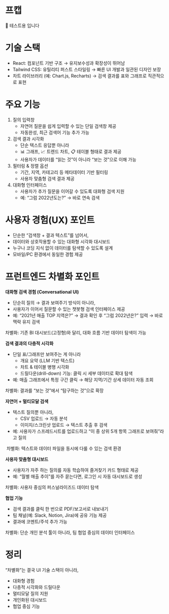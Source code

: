 # 프캡 
🚨 테스트용 입니다
# **기술 스택**

- React: 컴포넌트 기반 구조 → 유지보수성과 확장성이 뛰어남
- Tailwind CSS: 유틸리티 퍼스트 스타일링 → 빠른 UI 개발과 일관된 디자인 보장
- 차트 라이브러리 (예: Chart.js, Recharts) → 검색 결과를 표와 그래프로 직관적으로 표현

# **주요 기능**

1. 질의 입력창
    - 자연어 질문을 쉽게 입력할 수 있는 단일 검색창 제공
    - 자동완성, 최근 검색어 기능 추가 가능
2. 검색 결과 시각화
    - 단순 텍스트 응답뿐 아니라
    - 📊 그래프, 📈 트렌드 차트, 📋 테이블 형태로 결과 제공
    - 사용자가 데이터를 “읽는 것”이 아니라 “보는 것”으로 이해 가능
3. 필터링 & 정렬 옵션
    - 기간, 지역, 카테고리 등 메타데이터 기반 필터링
    - 사용자 맞춤형 검색 결과 제공
4. 대화형 인터페이스
    - 사용자가 추가 질문을 이어갈 수 있도록 대화형 검색 지원
    - 예: “그럼 2022년도는?” → 바로 연속 검색

# **사용자 경험(UX) 포인트**

- 단순한 “검색창 + 결과 텍스트”를 넘어서,
- 데이터와 상호작용할 수 있는 대화형 시각화 대시보드
- 누구나 코딩 지식 없이 데이터를 탐색할 수 있도록 설계
- 모바일/PC 환경에서 동일한 경험 제공

# **프런트엔드 차별화 포인트**

**대화형 검색 경험 (Conversational UI)**

- 단순히 질의 → 결과 보여주기 방식이 아니라,
- 사용자가 이어서 질문할 수 있는 챗봇형 검색 인터페이스 제공
- 예: “2021년 매출 TOP 지역은?” → 결과 확인 후 “그럼 2022년은?” 입력 → 바로 맥락 유지 검색

 차별화: 기존 BI 대시보드(고정형)와 달리, 대화 흐름 기반 데이터 탐색이 가능

**검색 결과의 다층적 시각화**

- 단일 표/그래프만 보여주는 게 아니라
    - 개요 요약 (LLM 기반 텍스트)
    - 차트 & 테이블 병행 시각화
    - 드릴다운(drill-down) 기능: 클릭 시 세부 데이터로 확대 탐색
- 예: 매출 그래프에서 특정 구간 클릭 → 해당 지역/기간 상세 데이터 자동 조회

 차별화: 결과를 “보는 것”에서 “탐구하는 것”으로 확장

**자연어 + 멀티모달 검색**

- 텍스트 질의뿐 아니라,
    - CSV 업로드 → 자동 분석
    - 이미지/스크린샷 업로드 → 텍스트 추출 후 검색
- 예: 사용자가 스프레드시트를 업로드하고 “이 중 상위 5개 항목 그래프로 보여줘”라고 질의

 차별화: 텍스트와 데이터 파일을 동시에 다룰 수 있는 검색 환경

**사용자 맞춤형 대시보드**

- 사용자가 자주 하는 질의를 자동 학습하여 즐겨찾기 카드 형태로 제공
- 예: “월별 매출 추이”를 자주 묻는다면, 로그인 시 자동 대시보드로 생성

차별화: 사용자 중심의 퍼스널라이즈드 데이터 탐색

**협업 기능**

- 검색 결과를 클릭 한 번으로 PDF/보고서로 내보내기
- 팀 채널(예: Slack, Notion, Jira)에 공유 기능 제공
- 결과에 코멘트/주석 추가 가능

차별화: 단순 개인 분석 툴이 아니라, 팀 협업 중심의 데이터 인터페이스

# **정리**

 “차별화”는 결국 UI 기술 스택이 아니라,

- 대화형 경험
- 다층적 시각화와 드릴다운
- 멀티모달 질의 지원
- 개인화된 대시보드
- 협업 중심 기능
